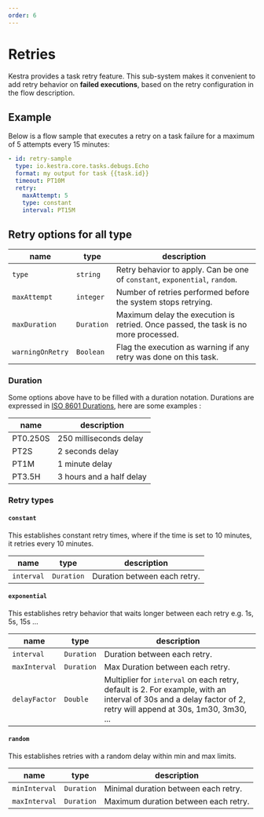 ```yaml
---
order: 6
---
```

# Retries

Kestra provides a task retry feature. This sub-system makes it convenient to add retry behavior on **failed executions**, based on the retry configuration in the flow description.


## Example

Below is a flow sample that executes a retry on a task failure for a maximum of 5 attempts every 15 minutes:

```yaml
- id: retry-sample
  type: io.kestra.core.tasks.debugs.Echo
  format: my output for task {{task.id}}
  timeout: PT10M
  retry:
    maxAttempt: 5
    type: constant
    interval: PT15M
```
## Retry options for all type

| name | type | description |
| ---------- | ----------- | ----------- |
|`type`|`string`|Retry behavior to apply. Can be one of `constant`, `exponential`, `random`.|
|`maxAttempt`|`integer`|Number of retries performed before the system stops retrying.|
|`maxDuration`|`Duration`|Maximum delay the execution is retried. Once passed, the task is no more processed.|
|`warningOnRetry`|`Boolean`|Flag the execution as warning if any retry was done on this task.|

### Duration

Some options above have to be filled with a duration notation.
Durations are expressed in [ISO 8601 Durations](https://en.wikipedia.org/wiki/ISO_8601#Durations), here are some examples :

| name | description |
| ---------- | ----------- |
|PT0.250S|250 milliseconds delay|
|PT2S|2 seconds delay|
|PT1M|1 minute delay|
|PT3.5H|3 hours and a half delay|


### Retry types


#### `constant`
This establishes constant retry times, where if the time is set to 10 minutes, it retries every 10 minutes.

| name | type | description |
| ---------- | ----------- | ----------- |
|`interval`|`Duration`|Duration between each retry.|

#### `exponential`
This establishes retry behavior that waits longer between each retry e.g. 1s, 5s, 15s ...

| name | type | description |
| ---------- | ----------- | ----------- |
|`interval`|`Duration`|Duration between each retry.|
|`maxInterval`|`Duration`|Max Duration between each retry.|
|`delayFactor`|`Double`|Multiplier for `interval` on each retry, default is 2. For example, with an interval of 30s and a delay factor of 2, retry will append at 30s, 1m30, 3m30, ... |

#### `random`
This establishes retries with a random delay within min and max limits.

| name | type | description |
| ---------- | ----------- | ----------- |
|`minInterval`|`Duration`|Minimal duration between each retry.|
|`maxInterval`|`Duration`|Maximum duration between each retry.|
